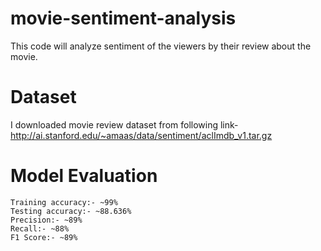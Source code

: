 # movie-sentiment-analysis
This code will analyze sentiment of the viewers by their review about the movie.
# Dataset
I downloaded movie review dataset from following link-
http://ai.stanford.edu/~amaas/data/sentiment/aclImdb_v1.tar.gz
# Model Evaluation
    Training accuracy:- ~99%
    Testing accuracy:- ~88.636%
    Precision:- ~89%
    Recall:- ~88%
    F1 Score:- ~89%